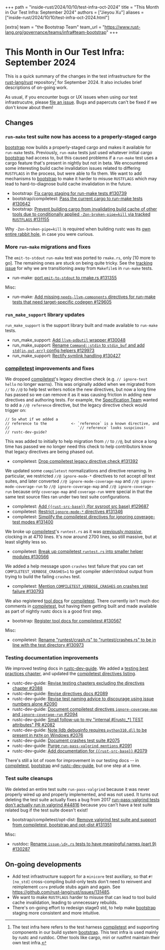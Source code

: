 +++
path = "inside-rust/2024/10/10/test-infra-oct-2024"
title = "This Month in Our Test Infra: September 2024"
authors = ["Jieyou Xu"]
aliases = ["inside-rust/2024/10/10/test-infra-oct-2024.html"]

[extra]
team = "the Bootstrap Team"
team_url = "https://www.rust-lang.org/governance/teams/infra#team-bootstrap"
+++

# This Month in Our Test Infra: September 2024

This is a quick summary of the changes in the test infrastructure for the
[rust-lang/rust][rust] repository[^scope] for September 2024. It also includes
brief descriptions of on-going work.

[^scope]: The test infra here refers to the test harness [compiletest] and
supporting components in our build system [bootstrap]. This test infra is used
mainly by rustc and rustdoc. Other tools like cargo, miri or rustfmt maintain
their own test infra.

As usual, if you encounter bugs or UX issues when using our test infrastrucutre,
please [file an issue][new-issue]. Bugs and papercuts can't be fixed if we don't
know about them!

## Changes

### `run-make` test suite now has access to a properly-staged cargo

[bootstrap] now builds a properly-staged cargo and makes it available for
`run-make` tests. Previously, `run-make` tests just used whatever initial cargo
[bootstrap] had access to, but this caused problems if a `run-make` test uses a
cargo feature that's present in nightly but not in beta. We encountered some
interesting build cache invalidation issues related to differing `RUSTFLAGS` in
the process, but were able to fix them. We want to add mechanisms to [bootstrap]
to make it harder to misuse `RUSTFLAGS` which may lead to hard-to-diagnose build
cache invalidation in the future.

- bootstrap: [Fix cargo staging for run-make tests #130739](https://github.com/rust-lang/rust/pull/130739)
- bootstrap/compiletest: [Pass the current cargo to run-make tests #130642](https://github.com/rust-lang/rust/pull/130642)
- bootstrap: [Prevent building cargo from invalidating build cache of other
  tools due to conditionally applied `-Zon-broken-pipe=kill` via tracked
  `RUSTFLAGS` #131155](https://github.com/rust-lang/rust/pull/131155)

Why `-Zon-broken-pipe=kill` is required when building rustc was its [own entire
rabbit hole](https://github.com/rust-lang/rust/issues/131436), in case you were
curious.

### More `run-make` migrations and fixes

The `emit-to-stdout` `run-make` test was ported to `rmake.rs`, only [10 more to
go]. The remaining ones are stuck on being quite tricky. See the [tracking
issue][port-run-make] for why we are transitioning away from `Makefile`s in
`run-make` tests.

- run-make: [port `emit-to-stdout` to rmake.rs #131355](https://github.com/rust-lang/rust/pull/131355)

Misc:

- run-make: [Add missing `needs-llvm-components` directives for run-make tests
  that need target-specific codegen
  #129605](https://github.com/rust-lang/rust/pull/129605)

[remaining-run-make-tests]: https://github.com/rust-lang/rust/blob/883f9a2c8f8923eafafbeba8b18361424b148f05/src/tools/tidy/src/allowed_run_make_makefiles.txt#L1C1-L10C30
[port-run-make]: https://github.com/rust-lang/rust/issues/121876

### `run_make_support` library updates

`run_make_support` is the support library built and made available to `run-make`
tests.

- run_make_support: [Add `llvm-pdbutil` wrapper #130048](https://github.com/rust-lang/rust/pull/130048)
- run_make_support: [Rename `Command::stdin` to `stdin_buf` and add
  `std{in,out,err}` config helpers
  #129973](https://github.com/rust-lang/rust/pull/129973)
- run_make_support: [Rectify symlink handling
  #130427](https://github.com/rust-lang/rust/pull/130427)

### [compiletest] improvements and fixes

We dropped [compiletest]'s legacy directive check (e.g. `// ignore-test hello`
no longer warns). This was originally added when we migrated from `//` to `//@`
to help test writers notice the new directives, but now a long time has passed
so we can remove it as it was causing friction in adding new directives and
authoring tests. For example, the [Specification Team][t-spec] wanted to add a
`//@ reference` directive, but the legacy directive check would trigger on:

```rust,no_run
// So what if we added a
// reference to the           <- `reference` is a known directive, and
//                               `// reference` looks suspcious!
// rustc-dev-guide?
```

This was added to initially to help migration from `//` to `//@`, but since a
long time has passed we no longer need this check to help contributors know that
legacy directives are being phased out.

- compiletest: [Drop compiletest legacy directive check
  #131392](https://github.com/rust-lang/rust/pull/131392)

[t-spec]: https://www.rust-lang.org/governance/teams/lang#team-spec

We updated some `compiletest` normalizations and directive renaming. In
particular, we restricted `//@ ignore-mode-*` directives to not accept *all*
test suites, and later converted `//@ ignore-mode-coverage-map` and `//@
ignore-mode-coverage-run` to `//@ ignore-coverage-map` and `//@
ignore-coverage-run` because only `coverage-map` and `coverage-run` were special
in that the same test source files ran under two test suite configurations.

- compiletest: [Add `{{rust-src-base}}` (for sysroot src base)
  #129687](https://github.com/rust-lang/rust/pull/129687)
- compiletest: [Restrict `ignore-mode-*` directives
  #131346](https://github.com/rust-lang/rust/pull/131346)
- compiletest: [Simplify the compiletest directives for ignoring coverage-test
  modes #131400](https://github.com/rust-lang/rust/pull/131400)

We broke up [compiletest]'s `runtest.rs` as it was [previously
*massive*][prev-runtest], clocking in at 4710 lines. It's now around 2700 lines,
so still massive, but at least slightly less so.

- compiletest: [Break up compiletest `runtest.rs` into smaller helper modules
  #130566](https://github.com/rust-lang/rust/pull/130566)

[prev-runtest]: https://github.com/rust-lang/rust/blob/b7b9453ea7354ee39b15390ffd0b4f9e2000076b/src/tools/compiletest/src/runtest.rs

We added a help message upon `crashes` test failure that you can set
`COMPILETEST_VERBOSE_CRASHES=1` to get compiler stderr/stdout output from trying
to build the failing `crashes` test.

- compiletest: [Mention `COMPILETEST_VERBOSE_CRASHES` on crashes test failure
  #130793](https://github.com/rust-lang/rust/pull/130793)

We also registered [tool docs][compiletest-tool-docs] for [compiletest]. There
currently isn't much doc comments in [compiletest], but having them getting
built and made available as part of nightly rustc docs is a good first step.

- bootstrap: [Register tool docs for compiletest
  #130567](https://github.com/rust-lang/rust/pull/130567)

[compiletest-tool-docs]: https://doc.rust-lang.org/nightly/nightly-rustc/compiletest/index.html

Misc:

- compiletest: [Rename "runtest/crash.rs" to "runtest/crashes.rs" to be in line
  with the test directory
  #130973](https://github.com/rust-lang/rust/pull/130973)

### Testing documentation improvements

We improved testing docs in [rustc-dev-guide][dev-guide-testing]. We added a
[testing best practices chapter][dev-guide-testing-best-practices], and updated
the [compiletest directives listing][dev-guide-directives-listing].

- rustc-dev-guide: [Revise testing chapters excluding the directives chapter
  #2088](https://github.com/rust-lang/rustc-dev-guide/pull/2088)
- rustc-dev-guide: [Revise directives docs
  #2089](https://github.com/rust-lang/rustc-dev-guide/pull/2089)
- rustc-dev-guide: [Revise test naming advice to discourage using issue numbers
  alone #2090](https://github.com/rust-lang/rustc-dev-guide/pull/2090)
- rustc-dev-guide: [Document compiletest directives `ignore-coverage-map` and
  `ignore-coverage-run`
  #2094](https://github.com/rust-lang/rustc-dev-guide/pull/2094)
- rustc-dev-guide: [Small follow-up to my "internal #[rustc_*] TEST attributes"
  PR #2082](https://github.com/rust-lang/rustc-dev-guide/pull/2082)
- rustc-dev-guide: [Note lldb debuginfo requires `python310.dll` to be present
  in `PATH` on Windows
  #2076](https://github.com/rust-lang/rustc-dev-guide/pull/2076)
- rustc-dev-guide: [Document crashes test suite
  #2075](https://github.com/rust-lang/rustc-dev-guide/pull/2075)
- rustc-dev-guide: [Purge `run-pass-valgrind mentions`
  #2091](https://github.com/rust-lang/rustc-dev-guide/pull/2091)
- rustc-dev-guide: [Add documentation for `{{rust-src-base}}`
  #2079](https://github.com/rust-lang/rustc-dev-guide/pull/2079)

There's still a lot of room for improvement in our testing docs -- in
[compiletest], [bootstrap] and [rustc-dev-guide], but one step at a time.

[dev-guide-testing]: https://rustc-dev-guide.rust-lang.org/tests/intro.html
[dev-guide-testing-best-practices]: https://rustc-dev-guide.rust-lang.org/tests/best-practices.html
[dev-guide-directives-listing]: https://rustc-dev-guide.rust-lang.org/tests/directives.html

### Test suite cleanups

We deleted an entire test suite `run-pass-valgrind` because it was never
properly wired up and properly implemented, and was not used. It turns out
deleting the test suite actually fixes a bug from 2017 [run-pass-valgrind tests
don't actually run in valgrind
#44816](https://github.com/rust-lang/rust/issues/44816) because you can't have a
test suite related bug if the test suite doesn't exist!

- bootstrap/compiletest/opt-dist: [Remove valgrind test suite and support from
  compiletest, bootstrap and opt-dist
  #131351](https://github.com/rust-lang/rust/pull/131351)

Misc:

- rustdoc: [Rename `issue-\d+.rs` tests to have meaningful names (part 9)
  #130287](https://github.com/rust-lang/rust/pull/130287)

## On-going developments

- Add test infrastructure support for a `minicore` test auxiliary, so that
  `#![no_std]` cross-compiling build-only tests don't need to reinvent and
  reimplement `core` prelude stubs again and again. See
  <https://github.com/rust-lang/rust/issues/131485>.
- We want to make `RUSTFLAGS` harder to misuse that can lead to tool build cache
  invalidation, leading to unnecessary rebuilds.
- There's on-going effort to redesign stage0 std, to help make [bootstrap]
  staging more consistent and more intuitive.

[rust]: https://github.com/rust-lang/rust
[compiletest]: https://github.com/rust-lang/rust/tree/master/src/tools/compiletest
[bootstrap]: https://github.com/rust-lang/rust/tree/master/src/bootstrap
[new-issue]: https://github.com/rust-lang/rust/issues/new
[rustc-dev-guide]: https://rustc-dev-guide.rust-lang.org/getting-started.html
